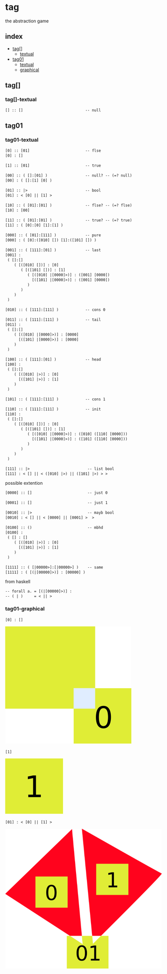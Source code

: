 # tag
the abstraction game

## index

- [tag[]](#tag[])
   - [textual](#tag[]-textual)
- [tag01](#tag01)
   - [textual](#tag01-textual)
   - [graphical](#tag01-graphical)

## tag[]

### tag[]-textual
```
[] :: []                            -- null
```

## tag01

### tag01-textual

```
[0] :: [01]                         -- flse
[0] : []

[1] :: [01]                         -- true

[00] :: ( []:[01] )                 -- null? -- (=? null)
[00] : ( []:[1] [0] )

[01] :: |>                          -- bool
[01] : < [0] || [1] >

[10] :: ( [01]:[01] )               -- flse? -- (=? flse)
[10] : [00]

[11] :: ( [01]:[01] )               -- true? -- (=? true)
[11] : ( [0]:[0] [1]:[1] )

[000] :: ( [01]:[111] )             -- pure
[000] : ( [0]:([010] []) [1]:([101] []) )

[001] :: ( [111]:[01] )             -- last
[001] :
 ( []:[]
    ( [([010] [])] : [0]
       ( [([101] [])] : [1]
          ( [([010] |[0000]>)] : ([001] [0000])
            [([101] |[0000]>)] : ([001] [0000])
          )
       )
    )
 )

[010] :: ( [111]:[111] )            -- cons 0

[011] :: ( [111]:[111] )            -- tail
[011] : 
 ( []:[]
    ( [([010] |[0000]>)] : [0000]
      [([101] |[0000]>)] : [0000]
    )
 )

[100] :: ( [111]:[01] )             -- head
[100] :
 ( []:[]
    ( [([010] |>)] : [0]
      [([101] |>)] : [1]
    )
 )

[101] :: ( [111]:[111] )            -- cons 1

[110] :: ( [111]:[111] )            -- init
[110] :
 ( []:[]
    ( [([010] [])] : [0]
       ( [([101] [])] : [1]
          ( [([010] |[0000]>)] : ([010] ([110] [0000]))
            [([101] |[0000]>)] : ([101] ([110] [0000]))
          )
       )
    )
 )

[111] :: |>                          -- list bool
[111] : < [] || < ([010] |>) || ([101] |>) > >
```
possible extention
```
[0000] :: []                         -- just 0

[0001] :: []                         -- just 1

[0010] :: |>                         -- mayb bool
[0010] : < [] || < [0000] || [0001] >  >

[0100] :: ()                         -- mbhd
[0100] : 
 ( [] : []
    ( [([010] |>)] : [0]
      [([101] |>)] : [1]
    )
 )

[1111] :: ( [|00000>]:[|00000>] )    -- same
[1111] : ( [(|[00000]>)] : [00000] )
```
from haskell
```
-- forall a. = [(|[00000]>)] :
-- ( | )     = < || >
```

### tag01-graphical

`[0] : []`

![](0.png)

`[1]`

![](1.png)

`[01] : < [0] || [1] >`

![](01.png)
